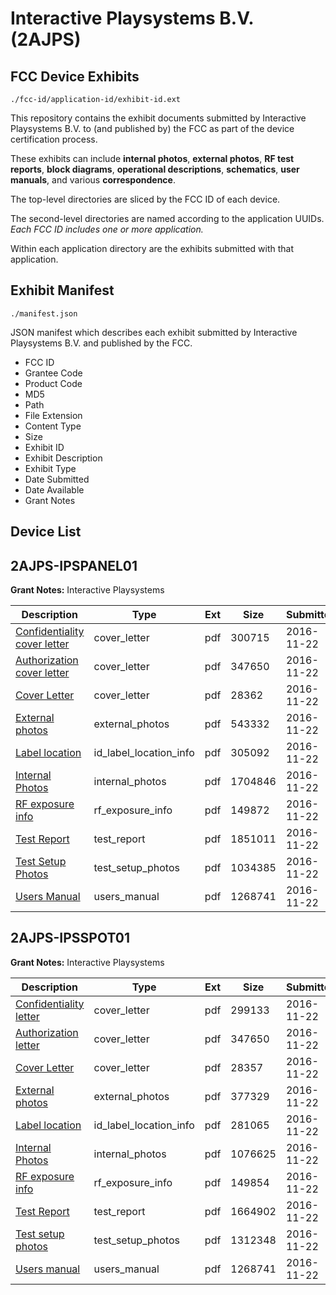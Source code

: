 # Interactive Playsystems B.V. (2AJPS)
## FCC Device Exhibits

```
./fcc-id/application-id/exhibit-id.ext
```

This repository contains the exhibit documents submitted by Interactive Playsystems B.V. to (and published by) the FCC as part of the device certification process.

These exhibits can include **internal photos**, **external photos**, **RF test reports**, **block diagrams**, **operational descriptions**, **schematics**, **user manuals**, and various **correspondence**.

The top-level directories are sliced by the FCC ID of each device.

The second-level directories are named according to the application UUIDs. *Each FCC ID includes one or more application.*

Within each application directory are the exhibits submitted with that application. 

## Exhibit Manifest

```
./manifest.json
```

JSON manifest which describes each exhibit submitted by Interactive Playsystems B.V. and published by the FCC.

- FCC ID
- Grantee Code
- Product Code
- MD5
- Path
- File Extension
- Content Type
- Size
- Exhibit ID
- Exhibit Description
- Exhibit Type
- Date Submitted
- Date Available
- Grant Notes

## Device List
## 2AJPS-IPSPANEL01
**Grant Notes:** Interactive Playsystems

| Description | Type | Ext | Size | Submitted | Available |
| ----------- | ---- | --- | ---- | --------- | --------- |
| [Confidentiality cover letter](2AJPS-IPSPANEL01/d1f2af21b8f31db30a246e94c4f02ab1/3202578.pdf) | cover_letter | pdf | 300715 | 2016-11-22 | 2016-11-23 |
| [Authorization cover letter](2AJPS-IPSPANEL01/d1f2af21b8f31db30a246e94c4f02ab1/3202527.pdf) | cover_letter | pdf | 347650 | 2016-11-22 | 2016-11-23 |
| [Cover Letter](2AJPS-IPSPANEL01/d1f2af21b8f31db30a246e94c4f02ab1/3202580.pdf) | cover_letter | pdf | 28362 | 2016-11-22 | 2016-11-23 |
| [External photos](2AJPS-IPSPANEL01/d1f2af21b8f31db30a246e94c4f02ab1/3202568.pdf) | external_photos | pdf | 543332 | 2016-11-22 | 2016-11-23 |
| [Label location](2AJPS-IPSPANEL01/d1f2af21b8f31db30a246e94c4f02ab1/3202569.pdf) | id_label_location_info | pdf | 305092 | 2016-11-22 | 2016-11-23 |
| [Internal Photos](2AJPS-IPSPANEL01/d1f2af21b8f31db30a246e94c4f02ab1/3202570.pdf) | internal_photos | pdf | 1704846 | 2016-11-22 | 2016-11-23 |
| [RF exposure info](2AJPS-IPSPANEL01/d1f2af21b8f31db30a246e94c4f02ab1/3202577.pdf) | rf_exposure_info | pdf | 149872 | 2016-11-22 | 2016-11-23 |
| [Test Report](2AJPS-IPSPANEL01/d1f2af21b8f31db30a246e94c4f02ab1/3202574.pdf) | test_report | pdf | 1851011 | 2016-11-22 | 2016-11-23 |
| [Test Setup Photos](2AJPS-IPSPANEL01/d1f2af21b8f31db30a246e94c4f02ab1/3202575.pdf) | test_setup_photos | pdf | 1034385 | 2016-11-22 | 2016-11-23 |
| [Users Manual](2AJPS-IPSPANEL01/d1f2af21b8f31db30a246e94c4f02ab1/3202525.pdf) | users_manual | pdf | 1268741 | 2016-11-22 | 2016-11-23 |
## 2AJPS-IPSSPOT01
**Grant Notes:** Interactive Playsystems

| Description | Type | Ext | Size | Submitted | Available |
| ----------- | ---- | --- | ---- | --------- | --------- |
| [Confidentiality letter](2AJPS-IPSSPOT01/caea3dedb07e57214ad1d4379cc319cb/3202526.pdf) | cover_letter | pdf | 299133 | 2016-11-22 | 2016-11-23 |
| [Authorization letter](2AJPS-IPSSPOT01/caea3dedb07e57214ad1d4379cc319cb/3202527.pdf) | cover_letter | pdf | 347650 | 2016-11-22 | 2016-11-23 |
| [Cover Letter](2AJPS-IPSSPOT01/caea3dedb07e57214ad1d4379cc319cb/3202530.pdf) | cover_letter | pdf | 28357 | 2016-11-22 | 2016-11-23 |
| [External photos](2AJPS-IPSSPOT01/caea3dedb07e57214ad1d4379cc319cb/3202518.pdf) | external_photos | pdf | 377329 | 2016-11-22 | 2016-11-23 |
| [Label location](2AJPS-IPSSPOT01/caea3dedb07e57214ad1d4379cc319cb/3202519.pdf) | id_label_location_info | pdf | 281065 | 2016-11-22 | 2016-11-23 |
| [Internal Photos](2AJPS-IPSSPOT01/caea3dedb07e57214ad1d4379cc319cb/3202520.pdf) | internal_photos | pdf | 1076625 | 2016-11-22 | 2016-11-23 |
| [RF exposure info](2AJPS-IPSSPOT01/caea3dedb07e57214ad1d4379cc319cb/3202529.pdf) | rf_exposure_info | pdf | 149854 | 2016-11-22 | 2016-11-23 |
| [Test Report](2AJPS-IPSSPOT01/caea3dedb07e57214ad1d4379cc319cb/3202523.pdf) | test_report | pdf | 1664902 | 2016-11-22 | 2016-11-23 |
| [Test setup photos](2AJPS-IPSSPOT01/caea3dedb07e57214ad1d4379cc319cb/3202524.pdf) | test_setup_photos | pdf | 1312348 | 2016-11-22 | 2016-11-23 |
| [Users manual](2AJPS-IPSSPOT01/caea3dedb07e57214ad1d4379cc319cb/3202525.pdf) | users_manual | pdf | 1268741 | 2016-11-22 | 2016-11-23 |
